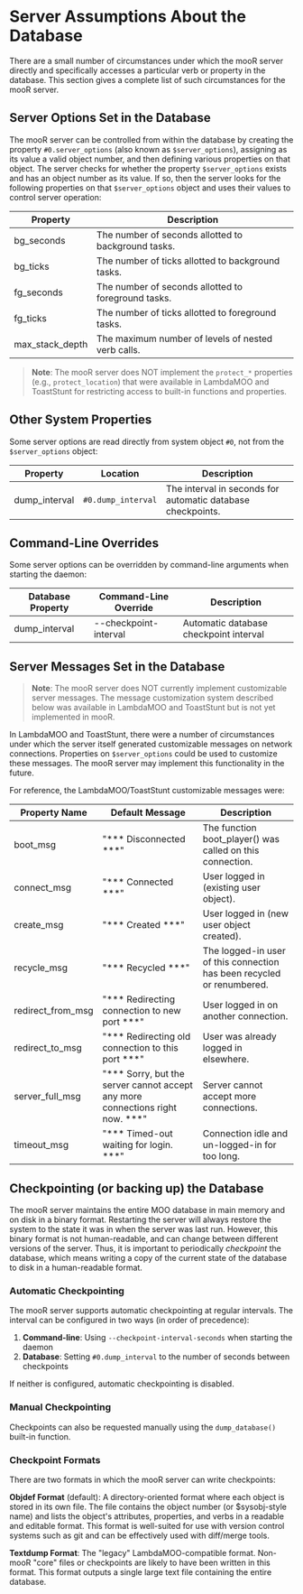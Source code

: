 # Server Assumptions About the Database

There are a small number of circumstances under which the mooR server directly and specifically accesses a particular verb or
property in the database. This section gives a complete list of such circumstances for the mooR server.

## Server Options Set in the Database

The mooR server can be controlled from within the database by creating the property
`#0.server_options` (also known as `$server_options`), assigning as its value a valid object number, and then defining
various properties on that object. The server checks for whether the property `$server_options`
exists and has an object number as its value. If so, then the server looks for the following properties on that
`$server_options` object and uses their values to control server operation:

| Property        | Description                                                               |
|-----------------|---------------------------------------------------------------------------|
| bg_seconds      | The number of seconds allotted to background tasks.                      |
| bg_ticks        | The number of ticks allotted to background tasks.                        |
| fg_seconds      | The number of seconds allotted to foreground tasks.                      |
| fg_ticks        | The number of ticks allotted to foreground tasks.                        |
| max_stack_depth | The maximum number of levels of nested verb calls.                       |

> **Note**: The mooR server does NOT implement the `protect_*` properties (e.g., `protect_location`) that were available in LambdaMOO and ToastStunt for restricting access to built-in functions and properties.

## Other System Properties

Some server options are read directly from system object `#0`, not from the `$server_options` object:

| Property        | Location        | Description                                                               |
|-----------------|-----------------|---------------------------------------------------------------------------|
| dump_interval   | `#0.dump_interval` | The interval in seconds for automatic database checkpoints.           |

## Command-Line Overrides

Some server options can be overridden by command-line arguments when starting the daemon:

| Database Property | Command-Line Override      | Description                                           |
|-------------------|----------------------------|-------------------------------------------------------|
| dump_interval     | --checkpoint-interval      | Automatic database checkpoint interval                |


## Server Messages Set in the Database

> **Note**: The mooR server does NOT currently implement customizable server messages. The message customization system described below was available in LambdaMOO and ToastStunt but is not yet implemented in mooR.

In LambdaMOO and ToastStunt, there were a number of circumstances under which the server itself generated customizable messages on network connections. Properties on `$server_options` could be used to customize these messages. The mooR server may implement this functionality in the future.

For reference, the LambdaMOO/ToastStunt customizable messages were:

| Property Name   | Default Message                     | Description                                                                  |
|-----------------|-------------------------------------|------------------------------------------------------------------------------|
| boot_msg        | "*** Disconnected ***"             | The function boot_player() was called on this connection.                   |
| connect_msg     | "*** Connected ***"                 | User logged in (existing user object).                                      |
| create_msg      | "*** Created ***"                   | User logged in (new user object created).                                   |
| recycle_msg     | "*** Recycled ***"                  | The logged-in user of this connection has been recycled or renumbered.      |
| redirect_from_msg | "*** Redirecting connection to new port ***" | User logged in on another connection.                      |
| redirect_to_msg | "*** Redirecting old connection to this port ***" | User was already logged in elsewhere.                   |
| server_full_msg | "*** Sorry, but the server cannot accept any more connections right now. ***" | Server cannot accept more connections. |
| timeout_msg     | "*** Timed-out waiting for login. ***" | Connection idle and un-logged-in for too long.                          |

## Checkpointing (or backing up) the Database

The mooR server maintains the entire MOO database in main memory and on disk in a binary format. Restarting the server will
always restore the system to the state it was in when the server was last run. However, this binary format is not
human-readable, and can change between different versions of the server. Thus, it is important to periodically
_checkpoint_ the database, which means writing a copy of the current state of the database to disk in a human-readable
format.

### Automatic Checkpointing

The mooR server supports automatic checkpointing at regular intervals. The interval can be configured in two ways (in order of precedence):

1. **Command-line**: Using `--checkpoint-interval-seconds` when starting the daemon
2. **Database**: Setting `#0.dump_interval` to the number of seconds between checkpoints

If neither is configured, automatic checkpointing is disabled.

### Manual Checkpointing  

Checkpoints can also be requested manually using the `dump_database()` built-in function.

### Checkpoint Formats

There are two formats in which the mooR server can write checkpoints:

**Objdef Format** (default): A directory-oriented format where each object is stored in its own file. The file contains the object number (or $sysobj-style name) and lists the object's attributes, properties, and verbs in a readable and editable format. This format is well-suited for use with version control systems such as git and can be effectively used with diff/merge tools.

**Textdump Format**: The "legacy" LambdaMOO-compatible format. Non-mooR "core" files or checkpoints are likely to have been written in this format. This format outputs a single large text file containing the entire database.

